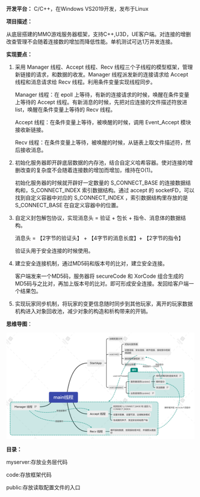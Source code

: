 **开发平台：** C/C++，在Windows VS2019开发，发布于Linux

**项目描述：**

从底层搭建的MMO游戏服务器框架，支持C++,U3D，UE客户端。对连接的增删改查管理不会随着连接数的增加而降低性能。单机测试可达1万并发连接。

**实现要点：**

1. 采用 Manager 线程、Accept 线程、Recv 线程三个子线程的模型框架，管理新链接的请求，和数据的收发。Manager 线程派发新的连接请求给 Accept 线程和消息请求给 Recv 线程。利用条件变量实现线程同步。

   Manager 线程：在 epoll 上等待，有新的连接请求的时候，唤醒在条件变量上等待的 Accept 线程。有新消息的时候，先把对应连接的文件描述符放进list，唤醒在条件变量上等待的 Recv 线程。

   Accept 线程：在条件变量上等待，被唤醒的时候，调用 Event_Accept 模块接收新链接。

   Recv 线程：在条件变量上等待，被唤醒的时候，从链表上取文件描述符，然后接收消息。

2. 初始化服务器即开辟底层数据的内存池，结合自定义哈希容器。使对连接的增删改查的复杂度不会随着连接数的增加而增加，维持在O(1)。

   初始化服务器的时候就开辟好一定数量的 S_CONNECT_BASE 的连接数据结构和，S_CONNECT_INDEX 索引数据结构。通过 accept 的 socketFD，可以找到自定义容器中对应的 S_CONNECT_INDEX ，索引数据结构里存放的是 S_CONNECT_BASE 在自定义容器中的位置。

3. 自定义封包解包协议，实现消息头 = 验证 + 包长 + 指令、消息体的数据结构。

   消息头 = 【2字节的验证头】 + 【4字节的消息长度】+ 【2字节的指令】

   验证头用于安全连接的时候使用。

4. 建立安全连接机制，通过MD5码和版本号的比对，建立安全连接。

   客户端发来一个MD5码，服务器将 secureCode 和 XorCode 组合生成的MD5码与之比对，再加上版本号的比对。即可形成安全连接。发回给客户端一个结果包。 

5. 实现玩家同步机制，将玩家的变更信息随时同步到其他玩家，离开的玩家数据机构进入对象回收池，减少对象的构造和析构带来的开销。

**思维导图**：

![img](https://github.com/SterlingJone/myMMOGameServer/blob/master/xmind.png)

**目录：**

myserver:存放业务层代码

code:存放框架代码

public:存放读取配置文件的入口

